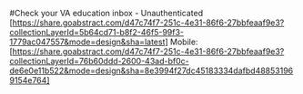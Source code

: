 #Check your VA education inbox - Unauthenticated
[https://share.goabstract.com/d47c74f7-251c-4e31-86f6-27bbfeaaf9e3?collectionLayerId=5b64cd71-b8f2-46f5-99f3-1779ac047557&mode=design&sha=latest]
Mobile: [https://share.goabstract.com/d47c74f7-251c-4e31-86f6-27bbfeaaf9e3?collectionLayerId=76b60ddd-2600-43ad-bf0c-de6e0e11b522&mode=design&sha=8e3994f27dc45183334dafbd488531969154e764]
